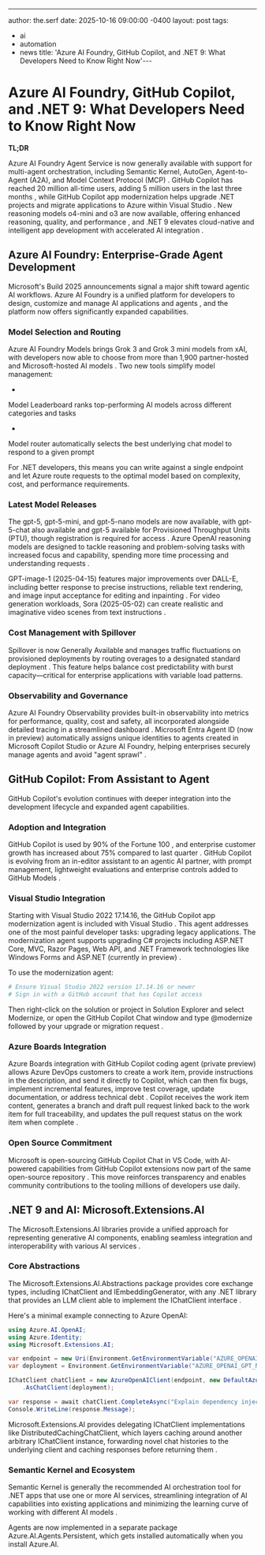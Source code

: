 ---
author: the.serf
date: 2025-10-16 09:00:00 -0400
layout: post
tags:
- ai
- automation
- news
title: 'Azure AI Foundry, GitHub Copilot, and .NET 9: What Developers Need to Know
  Right Now'---
# Azure AI Foundry, GitHub Copilot, and .NET 9: What Developers Need to Know Right Now

**TL;DR**


Azure AI Foundry Agent Service is now generally available with support for multi-agent orchestration, including Semantic Kernel, AutoGen, Agent-to-Agent (A2A), and Model Context Protocol (MCP)
. 
GitHub Copilot has reached 20 million all-time users, adding 5 million users in the last three months
, while 
GitHub Copilot app modernization helps upgrade .NET projects and migrate applications to Azure within Visual Studio
. 
New reasoning models o4-mini and o3 are now available, offering enhanced reasoning, quality, and performance
, and 
.NET 9 elevates cloud-native and intelligent app development with accelerated AI integration
.

## Azure AI Foundry: Enterprise-Grade Agent Development

Microsoft's Build 2025 announcements signal a major shift toward agentic AI workflows. 
Azure AI Foundry is a unified platform for developers to design, customize and manage AI applications and agents
, and the platform now offers significantly expanded capabilities.

### Model Selection and Routing


Azure AI Foundry Models brings Grok 3 and Grok 3 mini models from xAI, with developers now able to choose from more than 1,900 partner-hosted and Microsoft-hosted AI models
. Two new tools simplify model management:

- 
Model Leaderboard ranks top-performing AI models across different categories and tasks

- 
Model router automatically selects the best underlying chat model to respond to a given prompt


For .NET developers, this means you can write against a single endpoint and let Azure route requests to the optimal model based on complexity, cost, and performance requirements.

### Latest Model Releases


The gpt-5, gpt-5-mini, and gpt-5-nano models are now available, with gpt-5-chat also available and gpt-5 available for Provisioned Throughput Units (PTU), though registration is required for access
. 
Azure OpenAI reasoning models are designed to tackle reasoning and problem-solving tasks with increased focus and capability, spending more time processing and understanding requests
.


GPT-image-1 (2025-04-15) features major improvements over DALL-E, including better response to precise instructions, reliable text rendering, and image input acceptance for editing and inpainting
. For video generation workloads, 
Sora (2025-05-02) can create realistic and imaginative video scenes from text instructions
.

### Cost Management with Spillover


Spillover is now Generally Available and manages traffic fluctuations on provisioned deployments by routing overages to a designated standard deployment
. This feature helps balance cost predictability with burst capacity—critical for enterprise applications with variable load patterns.

### Observability and Governance


Azure AI Foundry Observability provides built-in observability into metrics for performance, quality, cost and safety, all incorporated alongside detailed tracing in a streamlined dashboard
. 
Microsoft Entra Agent ID (now in preview) automatically assigns unique identities to agents created in Microsoft Copilot Studio or Azure AI Foundry, helping enterprises securely manage agents and avoid "agent sprawl"
.

## GitHub Copilot: From Assistant to Agent

GitHub Copilot's evolution continues with deeper integration into the development lifecycle and expanded agent capabilities.

### Adoption and Integration


GitHub Copilot is used by 90% of the Fortune 100
, and 
enterprise customer growth has increased about 75% compared to last quarter
. 
GitHub Copilot is evolving from an in-editor assistant to an agentic AI partner, with prompt management, lightweight evaluations and enterprise controls added to GitHub Models
.

### Visual Studio Integration


Starting with Visual Studio 2022 17.14.16, the GitHub Copilot app modernization agent is included with Visual Studio
. This agent addresses one of the most painful developer tasks: upgrading legacy applications. 
The modernization agent supports upgrading C# projects including ASP.NET Core, MVC, Razor Pages, Web API, and .NET Framework technologies like Windows Forms and ASP.NET (currently in preview)
.

To use the modernization agent:

```bash
# Ensure Visual Studio 2022 version 17.14.16 or newer
# Sign in with a GitHub account that has Copilot access
```

Then 
right-click on the solution or project in Solution Explorer and select Modernize, or open the GitHub Copilot Chat window and type @modernize followed by your upgrade or migration request
.

### Azure Boards Integration


Azure Boards integration with GitHub Copilot coding agent (private preview) allows Azure DevOps customers to create a work item, provide instructions in the description, and send it directly to Copilot, which can then fix bugs, implement incremental features, improve test coverage, update documentation, or address technical debt
. 
Copilot receives the work item content, generates a branch and draft pull request linked back to the work item for full traceability, and updates the pull request status on the work item when complete
.

### Open Source Commitment


Microsoft is open-sourcing GitHub Copilot Chat in VS Code, with AI-powered capabilities from GitHub Copilot extensions now part of the same open-source repository
. This move reinforces transparency and enables community contributions to the tooling millions of developers use daily.

## .NET 9 and AI: Microsoft.Extensions.AI


The Microsoft.Extensions.AI libraries provide a unified approach for representing generative AI components, enabling seamless integration and interoperability with various AI services
.

### Core Abstractions


The Microsoft.Extensions.AI.Abstractions package provides core exchange types, including IChatClient and IEmbeddingGenerator, with any .NET library that provides an LLM client able to implement the IChatClient interface
.

Here's a minimal example connecting to Azure OpenAI:

```csharp
using Azure.AI.OpenAI;
using Azure.Identity;
using Microsoft.Extensions.AI;

var endpoint = new Uri(Environment.GetEnvironmentVariable("AZURE_OPENAI_ENDPOINT"));
var deployment = Environment.GetEnvironmentVariable("AZURE_OPENAI_GPT_NAME");

IChatClient chatClient = new AzureOpenAIClient(endpoint, new DefaultAzureCredential())
    .AsChatClient(deployment);

var response = await chatClient.CompleteAsync("Explain dependency injection in .NET");
Console.WriteLine(response.Message);
```


Microsoft.Extensions.AI provides delegating IChatClient implementations like DistributedCachingChatClient, which layers caching around another arbitrary IChatClient instance, forwarding novel chat histories to the underlying client and caching responses before returning them
.

### Semantic Kernel and Ecosystem


Semantic Kernel is generally the recommended AI orchestration tool for .NET apps that use one or more AI services, streamlining integration of AI capabilities into existing applications and minimizing the learning curve of working with different AI models
.


Agents are now implemented in a separate package Azure.AI.Agents.Persistent, which gets installed automatically when you install Azure.AI.
